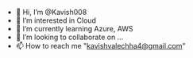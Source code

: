 - 👋 Hi, I’m @Kavish008
- 👀 I’m interested in Cloud
- 🌱 I’m currently learning Azure, AWS
- 💞️ I’m looking to collaborate on ...
- 📫 How to reach me "kavishvalechha4@gmail.com"

<!---
Kavish008/Kavish008 is a ✨ special ✨ repository because its `README.md` (this file) appears on your GitHub profile.
You can click the Preview link to take a look at your changes.
--->
